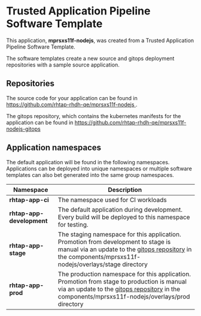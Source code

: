 # Trusted Application Pipeline Software Template

This application, **mprsxs11f-nodejs**, was created from a Trusted Application Pipeline Software Template.

The software templates create a new source and gitops deployment repositories with a sample source application. 

## Repositories

The source code for your application can be found in [https://github.com/rhtap-rhdh-qe/mprsxs11f-nodejs ](https://github.com/rhtap-rhdh-qe/mprsxs11f-nodejs ).
 
The gitops repository, which contains the kubernetes manifests for the application can be found in 
[https://github.com/rhtap-rhdh-qe/mprsxs11f-nodejs-gitops ](https://github.com/rhtap-rhdh-qe/mprsxs11f-nodejs-gitops ) 

## Application namespaces 

The default application will be found in the following namespaces. Applications can be deployed into unique namespaces or multiple software templates can also bet generated into the same group namespaces.  

|  Namespace   |  Description   |  
| -------- | -------- |
| **rhtap-app-ci** | The namespace used for CI workloads |
| **rhtap-app-development** | The default application during development. Every build will be deployed to this namespace for testing. |
| **rhtap-app-stage** | The staging namespace for this application. Promotion from development to stage is manual via an update to the [gitops repository](https://github.com/rhtap-rhdh-qe/mprsxs11f-nodejs-gitops ) in the components/mprsxs11f-nodejs/overlays/stage directory |
| **rhtap-app-prod** | The production namespace for this application. Promotion from stage to production is manual via an update to the [gitops repository](https://github.com/rhtap-rhdh-qe/mprsxs11f-nodejs-gitops ) in the components/mprsxs11f-nodejs/overlays/prod directory |